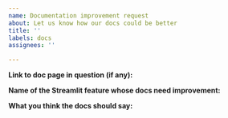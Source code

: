 ```yaml
---
name: Documentation improvement request
about: Let us know how our docs could be better
title: ''
labels: docs
assignees: ''

---
```


**Link to doc page in question (if any):**

**Name of the Streamlit feature whose docs need improvement:**

**What you think the docs should say:**
